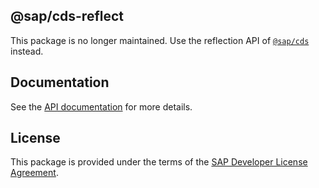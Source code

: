 ## @sap/cds-reflect

This package is no longer maintained.  Use the reflection API of [`@sap/cds`](https://www.npmjs.com/package/@sap/cds) instead.

## Documentation

See the [API documentation](https://cap.cloud.sap/docs/cds/js-api#cds-reflect) for more details.

## License

This package is provided under the terms of the [SAP Developer License Agreement](https://tools.hana.ondemand.com/developer-license-3.1.txt).

